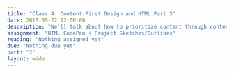 ```yaml
---
title: "Class 4: Content-First Design and HTML Part 3"
date: 2015-09-22 12:00:00
description: "We'll talk about how to prioritize content through content outlines and sketching.  We'll practice with a hands-on content prioritization exercise.  Finally, we'll finish our HTML lesson."
assignment: "HTML CodePen + Project Sketches/Outlines"
reading: "Nothing assigned yet"
due: "Nothing due yet"
part: "2"
layout: wide
---
```


